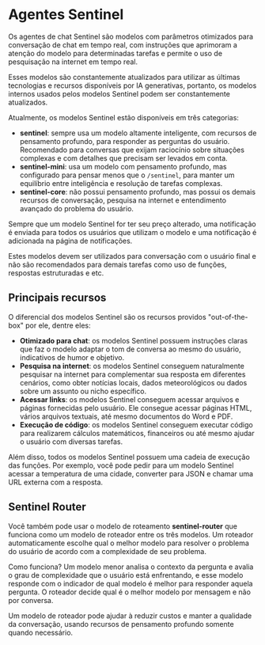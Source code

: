 # Agentes Sentinel

Os agentes de chat Sentinel são modelos com parâmetros otimizados para conversação de chat em tempo real, com instruções que aprimoram a atenção do modelo para determinadas tarefas e permite o uso de pesquisação na internet em tempo real.

Esses modelos são constantemente atualizados para utilizar as últimas tecnologias e recursos disponíveis por IA generativas, portanto, os modelos internos usados pelos modelos Sentinel podem ser constantemente atualizados.

Atualmente, os modelos Sentinel estão disponíveis em três categorias:

- **sentinel**: sempre usa um modelo altamente inteligente, com recursos de pensamento profundo, para responder as perguntas do usuário. Recomendado para conversas que exijam raciocínio sobre situações complexas e com detalhes que precisam ser levados em conta.
- **sentinel-mini**: usa um modelo com pensamento profundo, mas configurado para pensar menos que o `/sentinel`, para manter um equilíbrio entre inteligência e resolução de tarefas complexas.
- **sentinel-core**: não possui pensamento profundo, mas possui os demais recursos de conversação, pesquisa na internet e entendimento avançado do problema do usuário.

Sempre que um modelo Sentinel for ter seu preço alterado, uma notificação é enviada para todos os usuários que utilizam o modelo e uma notificação é adicionada na página de notificações.

Estes modelos devem ser utilizados para conversação com o usuário final e não são recomendados para demais tarefas como uso de funções, respostas estruturadas e etc.

## Principais recursos

O diferencial dos modelos Sentinel são os recursos providos "out-of-the-box" por ele, dentre eles:

- **Otimizado para chat**: os modelos Sentinel possuem instruções claras que faz o modelo adaptar o tom de conversa ao mesmo do usuário, indicativos de humor e objetivo.
- **Pesquisa na internet**: os modelos Sentinel conseguem naturalmente pesquisar na internet para complementar sua resposta em diferentes cenários, como obter notícias locais, dados meteorológicos ou dados sobre um assunto ou nicho específico.
- **Acessar links**: os modelos Sentinel conseguem acessar arquivos e páginas fornecidas pelo usuário. Ele consegue acessar páginas HTML, vários arquivos textuais, até mesmo documentos do Word e PDF.
- **Execução de código**: os modelos Sentinel conseguem executar código para realizarem cálculos matemáticos, financeiros ou até mesmo ajudar o usuário com diversas tarefas.

Além disso, todos os modelos Sentinel possuem uma cadeia de execução das funções. Por exemplo, você pode pedir para um modelo Sentinel acessar a temperatura de uma cidade, converter para JSON e chamar uma URL externa com a resposta.

## Sentinel Router

Você também pode usar o modelo de roteamento **sentinel-router** que funciona como um modelo de roteador entre os três modelos. Um roteador automaticamente escolhe qual o melhor modelo para resolver o problema do usuário de acordo com a complexidade de seu problema.

Como funciona? Um modelo menor analisa o contexto da pergunta e avalia o grau de complexidade que o usuário está enfrentando, e esse modelo responde com o indicador de qual modelo é melhor para responder aquela pergunta. O roteador decide qual é o melhor modelo por mensagem e não por conversa.

Um modelo de roteador pode ajudar à reduzir custos e manter a qualidade da conversação, usando recursos de pensamento profundo somente quando necessário.